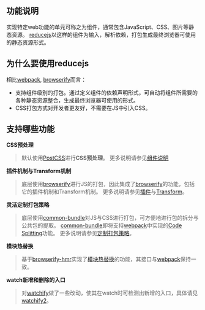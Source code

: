 ## 功能说明
实现特定web功能的单元可称之为组件，通常包含JavaScript、CSS、图片等静态资源。
[reducejs]以这样的组件为输入，解析依赖，打包生成最终浏览器可使用的静态资源形式。

## 为什么要使用reducejs
相比[webpack], [browserify]而言：

- 支持组件级别的打包。通过定义组件的依赖声明形式，可自动将组件所需要的各种静态资源整合，生成最终浏览器可使用的形式。
- CSS打包方式对开发者更友好，不需要在JS中引入CSS。

## 支持哪些功能
**CSS预处理**

>默认使用[PostCSS]进行**CSS预处理**。
更多说明请参见[组件说明][component]

**插件机制与Transform机制**

>底层使用[browserify]进行JS的打包，因此集成了[browserify]的功能，包括它的插件机制和Transform机制。
更多说明请参见[插件][plugin]与[Transform][transform]。

**灵活定制打包策略**

>底层使用[common-bundle]对JS与CSS进行打包，可方便地进行包的拆分与公共包的提取。
[common-bundle]即将支持[webpack]中实现的[Code Splitting]功能。
更多说明请参见[定制打包策略][bundle]。

**模块热替换**

>基于[browserify-hmr]实现了[模块热替换][hmr]的功能，其接口与[webpack]保持一致。

**watch新增和删除的入口**

>对[watchify]做了一些改动，使其在watch时可检测出新增的入口，具体请见[watchify2]。

[component]: ../tutorials/component
[plugin]: ../tutorials/plugin
[transform]: ../tutorials/transform
[bundle]: ../tutorials/how-to-bundle

[browserify]: https://github.com/substack/node-browserify
[webpack]: https://github.com/webpack/webpack
[reducejs]: https://github.com/reducejs/reduce-web-component
[common-bundle]: https://github.com/reducejs/common-bundle
[PostCSS]: https://github.com/postcss/postcss
[Code Splitting]: http://webpack.github.io/docs/code-splitting.html
[browserify-hmr]: https://github.com/AgentME/browserify-hmr
[hmr]: http://webpack.github.io/docs/hot-module-replacement-with-webpack.html
[watchify]: https://github.com/substack/watchify
[watchify2]: https://github.com/reducejs/watchify2
